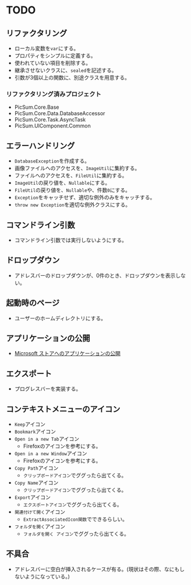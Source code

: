 # TODO
## リファクタリング 
* ローカル変数を`var`にする。
* プロパティをシンプルに定義する。
* 使われていない項目を削除する。
* 継承させないクラスに、`sealed`を記述する。
* 引数が3個以上の関数に、別途クラスを用意する。
### リファクタリング済みプロジェクト
* PicSum.Core.Base
* PicSum.Core.Data.DatabaseAccessor
* PicSum.Core.Task.AsyncTask
* PicSum.UIComponent.Common
## エラーハンドリング
* `DatabaseException`を作成する。
* 画像ファイルへのアクセスを、`ImageUtil`に集約する。
* ファイルへのアクセスを、`FileUtil`に集約する。
* `ImageUtil`の戻り値を、`Nullable`にする。
* `FileUtil`の戻り値を、`Nullable`や、件数`0`にする。
* `Exception`をキャッチせず、適切な例外のみをキャッチする。
* `throw new Exception`を適切な例外クラスにする。
## コマンドライン引数
* コマンドライン引数では実行しないようにする。
## ドロップダウン
* アドレスバーのドロップダウンが、0件のとき、ドロップダウンを表示しない。
## 起動時のページ
* ユーザーのホームディレクトリにする。
## アプリケーションの公開
* [Microsoft ストアへのアプリケーションの公開](https://sorceryforce.net/ja/tips/microsoft-store-release)
## エクスポート
* プログレスバーを実装する。
## コンテキストメニューのアイコン
* `Keep`アイコン
* `Bookmark`アイコン
* `Open in a new Tab`アイコン
    * Firefoxのアイコンを参考にする。
* `Open in a new Window`アイコン
    * Firefoxのアイコンを参考にする。
* `Copy Path`アイコン
    * `クリップボードアイコン`でググったら出てくる。
* `Copy Name`アイコン
    * `クリップボードアイコン`でググったら出てくる。
* `Export`アイコン
    * `エクスポートアイコン`でググったら出てくる。
* `関連付けて開く`アイコン
    * `ExtractAssociatedIcon関数`でできるらしい。
* `フォルダを開く`アイコン
    * `フォルダを開く アイコン`でググったら出てくる。
## 不具合
* アドレスバーに空白が挿入されるケースが有る。(現状はその際、なにもしないようになっている。)
